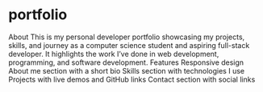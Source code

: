 # portfolio
About
  This is my personal developer portfolio showcasing my projects, skills, and journey as a computer science student and aspiring full-stack developer. It highlights the work I’ve done in   web development, programming, and software development.
Features
  Responsive design
  About me section with a short bio
  Skills section with technologies I use
  Projects with live demos and GitHub links
  Contact section with social links
